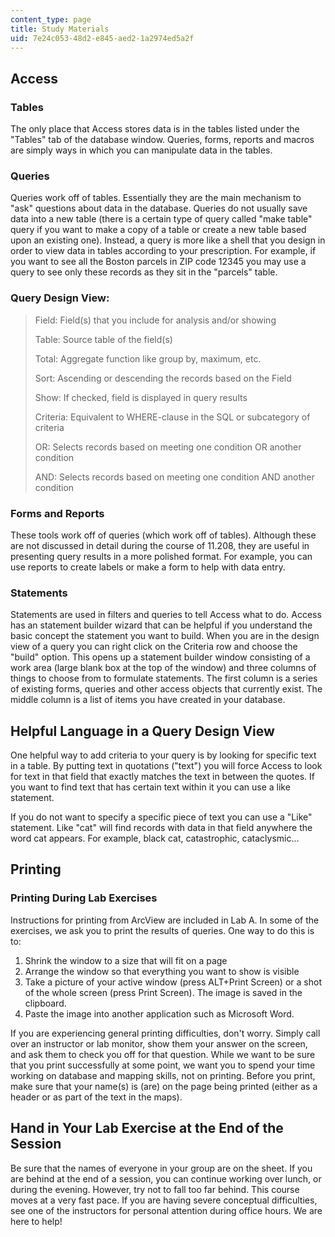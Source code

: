 ```yaml
---
content_type: page
title: Study Materials
uid: 7e24c053-48d2-e845-aed2-1a2974ed5a2f
---
```


Access
------

### Tables

The only place that Access stores data is in the tables listed under the "Tables" tab of the database window. Queries, forms, reports and macros are simply ways in which you can manipulate data in the tables.

### Queries

Queries work off of tables. Essentially they are the main mechanism to "ask" questions about data in the database. Queries do not usually save data into a new table (there is a certain type of query called "make table" query if you want to make a copy of a table or create a new table based upon an existing one). Instead, a query is more like a shell that you design in order to view data in tables according to your prescription. For example, if you want to see all the Boston parcels in ZIP code 12345 you may use a query to see only these records as they sit in the "parcels" table.

### Query Design View:

> Field: Field(s) that you include for analysis and/or showing
> 
> Table: Source table of the field(s)
> 
> Total: Aggregate function like group by, maximum, etc.
> 
> Sort: Ascending or descending the records based on the Field
> 
> Show: If checked, field is displayed in query results
> 
> Criteria: Equivalent to WHERE-clause in the SQL or subcategory of criteria
> 
> OR: Selects records based on meeting one condition OR another condition
> 
> AND: Selects records based on meeting one condition AND another condition

### Forms and Reports

These tools work off of queries (which work off of tables). Although these are not discussed in detail during the course of 11.208, they are useful in presenting query results in a more polished format. For example, you can use reports to create labels or make a form to help with data entry.

### Statements

Statements are used in filters and queries to tell Access what to do. Access has an statement builder wizard that can be helpful if you understand the basic concept the statement you want to build. When you are in the design view of a query you can right click on the Criteria row and choose the "build" option. This opens up a statement builder window consisting of a work area (large blank box at the top of the window) and three columns of things to choose from to formulate statements. The first column is a series of existing forms, queries and other access objects that currently exist. The middle column is a list of items you have created in your database.

Helpful Language in a Query Design View
---------------------------------------

One helpful way to add criteria to your query is by looking for specific text in a table. By putting text in quotations ("text") you will force Access to look for text in that field that exactly matches the text in between the quotes. If you want to find text that has certain text within it you can use a like statement.

If you do not want to specify a specific piece of text you can use a "Like" statement. Like "cat" will find records with data in that field anywhere the word cat appears. For example, black cat, catastrophic, cataclysmic...

Printing
--------

### Printing During Lab Exercises

Instructions for printing from ArcView are included in Lab A. In some of the exercises, we ask you to print the results of queries. One way to do this is to:

1.  Shrink the window to a size that will fit on a page
2.  Arrange the window so that everything you want to show is visible
3.  Take a picture of your active window (press ALT+Print Screen) or a shot of the whole screen (press Print Screen). The image is saved in the clipboard.
4.  Paste the image into another application such as Microsoft Word.

If you are experiencing general printing difficulties, don't worry. Simply call over an instructor or lab monitor, show them your answer on the screen, and ask them to check you off for that question. While we want to be sure that you print successfully at some point, we want you to spend your time working on database and mapping skills, not on printing. Before you print, make sure that your name(s) is (are) on the page being printed (either as a header or as part of the text in the maps).

Hand in Your Lab Exercise at the End of the Session
---------------------------------------------------

Be sure that the names of everyone in your group are on the sheet. If you are behind at the end of a session, you can continue working over lunch, or during the evening. However, try not to fall too far behind. This course moves at a very fast pace. If you are having severe conceptual difficulties, see one of the instructors for personal attention during office hours. We are here to help!